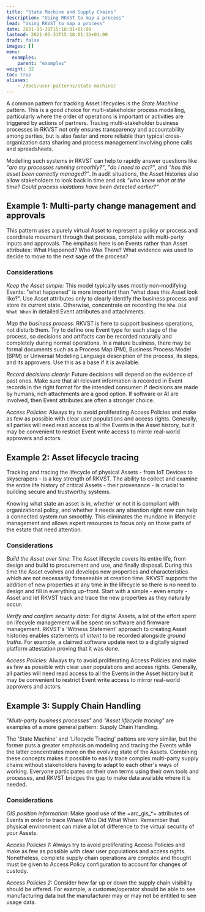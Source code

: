```yaml
---
title: "State Machine and Supply Chains"
description: "Using RKVST to map a process"
lead: "Using RKVST to map a process"
date: 2021-05-31T15:18:01+01:00
lastmod: 2021-05-31T15:18:01:31+01:00
draft: false
images: []
menu:
  examples:
    parent: "examples"
weight: 32
toc: true
aliases:
    - /docs/user-patterns/state-machine/
---
```


A common pattern for tracking Asset lifecycles is the *State Machine* pattern. This is a good choice for multi-stakeholder process modelling, particularly where the order of operations is important or activities are triggered by actions of partners. Tracing multi-stakeholder business processes in RKVST not only ensures transparency and accountability among parties, but is also faster and more reliable than typical cross-organization data sharing and process management involving phone calls and spreadsheets.

Modelling such systems in RKVST can help to rapidly answer questions like _"are my processes running smoothly?"_, _"do I need to act?"_, and _"has this asset been correctly managed?"_. In audit situations, the Asset histories also allow stakeholders to look back in time and ask _"who knew what at the time? Could process violations have been detected earlier?"_

## Example 1: Multi-party change management and approvals

This pattern uses a purely virtual Asset to represent a policy or process and coordinate movement through that process, complete with multi-party inputs and approvals. The emphasis here is on Events rather than Asset attributes: What Happened? Who Was There? What evidence was used to decide to move to the next sage of the process?

### Considerations

_Keep the Asset simple:_ This model typically uses mostly non-modifying Events: "what happened" is more important than "what does this Asset look like?". Use Asset attributes only to clearly identify the business process and store its current state. Otherwise, concentrate on recording the `Who Did What When` in detailed Event attributes and attachments. 

_Map the business process:_ RKVST is here to support business operations, not disturb them. Try to define one Event type for each stage of the process, so decisions and artifacts can be recorded naturally and completely during normal operations. In a mature business, there may be formal documents such as a Process Map (PM), Business Process Model (BPM) or Universal Modeling Language description of the process, its steps, and its approvers. Use this as a base if it is available.

_Record decisions clearly:_ Future decisions will depend on the evidence of past ones. Make sure that all relevant information is recorded in Event records in the right format for the intended consumer: if decisions are made by humans, rich attachments are a good option. If software or AI are involved, then Event attributes are often a stronger choice.

_Access Policies:_ Always try to avoid proliferating Access Policies and make as few as possible with clear user populations and access rights. Generally, all parties will need read access to all the Events in the Asset history, but it may be convenient to restrict Event write access to mirror real-world approvers and actors.  

## Example 2: Asset lifecycle tracing

Tracking and tracing the lifecycle of physical Assets - from IoT Devices to skyscrapers - is a key strength of RKVST. The ability to collect and examine the entire life history of critical Assets - their provenance - is crucial to building secure and trustworthy systems.

Knowing what state an asset is in, whether or not it is compliant with organizational policy, and whether it needs any attention right now can help a connected system run smoothly. This eliminates the mundane in lifecycle management and allows expert resources to focus only on those parts of the estate that need attention.

### Considerations

_Build the Asset over time_: The Asset lifecycle covers its entire life, from design and build to procurement and use, and finally disposal. During this time the Asset evolves and develops new properties and characteristics which are not necessarily foreseeable at creation time. RKVST supports the addition of new properties at any time in the lifecycle so there is no need to design and fill in everything up-front. Start with a simple - even empty - Asset and let RKVST track and trace the new properties as they naturally occur.

_Verify and confirm security data_: For digital Assets, a lot of the effort spent on lifecycle management will be spent on software and firmware management. RKVST's 'Witness Statement' approach to creating Asset histories enables statements of _intent_ to be recorded alongside _ground truths_. For example, a claimed software update next to a digitally signed platform attestation proving that it was done.

_Access Policies:_ Always try to avoid proliferating Access Policies and make as few as possible with clear user populations and access rights. Generally, all parties will need read access to all the Events in the Asset history but it may be convenient to restrict Event write access to mirror real-world approvers and actors.  

## Example 3: Supply Chain Handling

_"Multi-party business processes"_ and _"Asset lifecycle tracing"_ are examples of a more general pattern: Supply Chain Handling.

The 'State Machine' and 'Lifecycle Tracing' pattens are very similar, but the former puts a greater emphasis on modeling and tracing the Events while the latter concentrates more on the evolving state of the Assets. Combining these concepts makes it possible to easily trace complex multi-party supply chains without stakeholders having to adapt to each other's ways of working. Everyone participates on their own terms using their own tools and processes, and RKVST bridges the gap to make data available where it is needed.

### Considerations

_GIS position information_: Make good use of the =arc_gis_*= attributes of Events in order to trace *Where* Who Did What When. Remember that physical environment can make a lot of difference to the virtual security of your Assets.

_Access Policies 1:_ Always try to avoid proliferating Access Policies and make as few as possible with clear user populations and access rights. Nonetheless, complete supply chain operations are complex and thought must be given to Access Policy configuration to account for changes of custody. 

_Access Policies 2:_ Consider how far up or down the supply chain visibility should be offered. For example, a customer/operator should be able to see manufacturing data but the manufacturer may or may not be entitled to see usage data.



